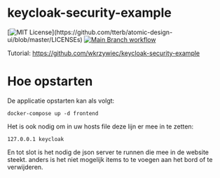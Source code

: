 # keycloak-security-example

[![MIT License](https://img.shields.io/apm/l/atomic-design-ui.svg?)](https://github.com/tterb/atomic-design-ui/blob/master/LICENSEs) [![Main Branch workflow](https://github.com/wkrzywiec/keycloak-security-example/actions/workflows/main.yaml/badge.svg?branch=main)](https://github.com/wkrzywiec/keycloak-security-example/actions/workflows/main.yaml)

Tutorial: https://github.com/wkrzywiec/keycloak-security-example

# Hoe opstarten 

De applicatie opstarten kan als volgt: 
```
docker-compose up -d frontend
```
Het is ook nodig om in uw hosts file deze lijn er mee in te zetten:
```
127.0.0.1 keycloak
```
En tot slot is het nodig de json server te runnen die mee in de website steekt. anders is het niet mogelijk items to te voegen aan het bord of te verwijderen. 

